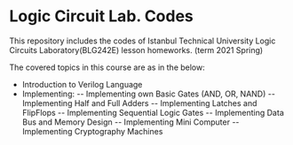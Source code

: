 # Logic Circuit Lab. Codes
This repository includes the codes of Istanbul Technical University Logic Circuits Laboratory(BLG242E) lesson homeworks. (term 2021 Spring)

The covered topics in this course are as in the below:

- Introduction to Verilog Language
- Implementing:
-- Implementing own Basic Gates (AND, OR, NAND)
-- Implementing Half and Full Adders
-- Implementing Latches and FlipFlops
-- Implementing Sequential Logic Gates
-- Implementing Data Bus and Memory Design
-- Implementing Mini Computer
-- Implementing Cryptography Machines
